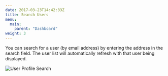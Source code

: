 ```yaml
---
date: 2017-03-23T14:42:33Z
title: Search Users
menu:
  main:
    parent: "Dashboard"
weight: 3 
---
```


You can search for a user (by email address) by entering the address in the search field. The user list will automatically refresh with that user being displayed.

![User Profile Search](/docs/img/dashboard/system-management/user_search_2.5.png)